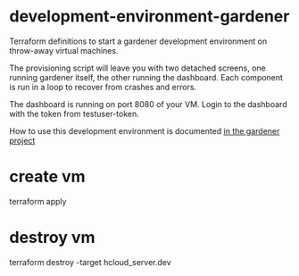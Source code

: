 # development-environment-gardener

Terraform definitions to start a gardener development environment on throw-away virtual machines.

The provisioning script will leave you with two detached screens, one running gardener itself, the other running the dashboard. Each component is run in a loop to recover from crashes and errors.

The dashboard is running on port 8080 of your VM. Login to the dashboard with the token from testuser-token.

How to use this development environment is documented [in the gardener project](https://github.com/gardener/gardener/blob/master/docs/development/local_setup.md)

# create vm

terraform apply

# destroy vm

terraform destroy -target hcloud_server.dev


